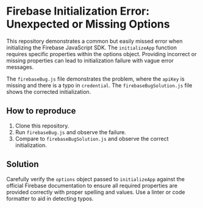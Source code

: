 # Firebase Initialization Error: Unexpected or Missing Options

This repository demonstrates a common but easily missed error when initializing the Firebase JavaScript SDK.  The `initializeApp` function requires specific properties within the options object.  Providing incorrect or missing properties can lead to initialization failure with vague error messages.

The `firebaseBug.js` file demonstrates the problem, where the `apiKey` is missing and there is a typo in `credential`. The `firebaseBugSolution.js` file shows the corrected initialization.

## How to reproduce
1. Clone this repository.
2. Run `firebaseBug.js` and observe the failure.
3. Compare to `firebaseBugSolution.js` and observe the correct initialization.

## Solution
Carefully verify the `options` object passed to `initializeApp` against the official Firebase documentation to ensure all required properties are provided correctly with proper spelling and values.  Use a linter or code formatter to aid in detecting typos.
